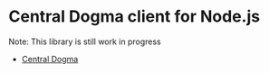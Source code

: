 # Central Dogma client for Node.js

Note: This library is still work in progress

- [Central Dogma](https://line.github.io/centraldogma/)
